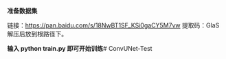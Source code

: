 **准备数据集**

链接：https://pan.baidu.com/s/18NwBT1SF_KSi0gaCY5M7vw 
提取码：GlaS
解压后放到根路径下。

**输入 python train.py 即可开始训练**# ConvUNet-Test
